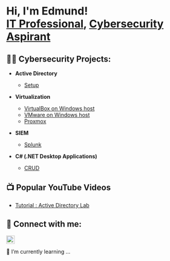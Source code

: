 <h1>Hi, I'm Edmund! <br/><a href="https://github.com/edgonzalesjr/edgonzalesjr.github.io">IT Professional</a>, <a href="https://www.linkedin.com/in/edgonzalesjr">Cybersecurity Aspirant</a></h1>

<h2>👨‍💻 Cybersecurity Projects:</h2>

- <b>Active Directory</b>
  - [Setup](https://github.com/edgonzalesjr/SETUP)

- <b>Virtualization</b>
  - [VirtualBox on Windows host](https://github.com/edgonzalesjr/Virtualbox)
  - [VMware on Windows host](https://github.com/edgonzalesjr/VMware)
  - [Proxmox](https://github.com/edgonzalesjr/Proxmox)

- <b>SIEM</b>
  - [Splunk](https://github.com/edgonzalesjr/Splunk)

- <b>C# (.NET Desktop Applications)</b>
  - [CRUD](https://github.com/edgonzalesjr/CRUD)

<h2>📺 Popular YouTube Videos</h2>

- [Tutorial : Active Directory Lab](https://www.youtube.com/)

<h2> 🤳 Connect with me:</h2>

[<img align="left" alt="JoshMadakor | LinkedIn" width="22px" src="https://cdn.jsdelivr.net/npm/simple-icons@v3/icons/linkedin.svg" />][linkedin]

[linkedin]: https://linkedin.com/in/edgonzalesjr
<br>
<br>
🌱 I’m currently learning ...
<!--
**joshmadakor1/joshmadakor1** is a ✨ _special_ ✨ repository because its `README.md` (this file) appears on your GitHub profile.

Here are some ideas to get you started:

- 🔭 I’m currently working on ...
- 🌱 I’m currently learning ...
- 👯 I’m looking to collaborate on ...
- 🤔 I’m looking for help with ...
- 💬 Ask me about ...
- 📫 How to reach me: ...
- 😄 Pronouns: ...
- ⚡ Fun fact: ...
-->
